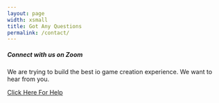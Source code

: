 ```yaml
---
layout: page
width: xsmall
title: Got Any Questions
permalink: /contact/
---
```


##### Connect with us on Zoom

We are trying to build the best io game creation experience. We want to hear from you.

<a class="uk-button uk-button-primary uk-align-center" style="max-width:300px;" href="https://www.codecontest.org/help/icsd/">Click Here For Help</a>
